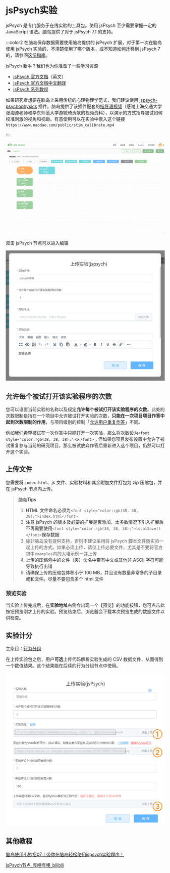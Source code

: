 # jsPsych实验 <!-- {docsify-ignore-all} -->
jsPsych 是专门服务于在线实验的工具包。使用 jsPsych 至少需要掌握一定的 JavaScript 语法。脑岛提供了对于 jsPsych 7.1 的支持。



:::color2
在脑岛保存数据需要使用脑岛提供的 jsPsych 扩展，对于第一次在脑岛使用 jsPsych 实验的、不清楚使用了哪个版本，或不知道如何迁移到 jsPsych 7 的，请参阅[这份指南](https://forum.naodao.com/postingInfo?id=1507622372663103489)。



jsPsych 新手？我们也为你准备了一些学习资源

+ [jsPsych 官方文档](https://www.jspsych.org/7.1/tutorials/hello-world/)（英文）
+ [jsPsych 官方文档中文翻译](https://shaobin-jiang.github.io/jsPsych-Chinese-Documentation/7.1/tutorials/hello-world/)
+ [jsPsych 系列教程](https://forum.naodao.com/postingInfo?id=1495710882959986690)



如果研究者想要在脑岛上采用传统的心理物理学范式，我们建议使用 [jspsych-psychophysics](https://jspsychophysics.hes.kyushu-u.ac.jp/) 插件。脑岛提供了该插件配套的[指导语视频](https://www.naodao.com/public/stim_calibrate.mp4﻿)（感谢上海交通大学张洳源老师和华东师范大学游毓琦贡献的视频资料），以演示的方式指导被试如何校准刺激的视角和视距。有意使用可以在实验中嵌入这个链接 `https://www.naodao.com/public/stim_calibrate.mp4`

:::

![](../images/2022/1647583369836-d0453dbc-0e30-411d-8b7d-74320e391390.gif)

双击 jsPsych 节点可以进入编辑

![](../images/2022/1647583369946-48feb58c-dca2-4295-bf9a-9550e5fe5148.png)

## <font style="color:rgb(51, 51, 51);">允许每个被试打开该实验程序的次数</font>
<font style="color:rgb(38, 38, 38);"></font>

<font style="color:rgb(38, 38, 38);">您可以设置当前实验的名称以及规定</font>**<font style="color:rgb(38, 38, 38);">允许每个被试打开该实验程序的次数</font>**<font style="color:rgb(38, 38, 38);">。此处的次数限制是指在一个项目中允许被试打开实验的次数，</font>**<font style="color:rgb(38, 38, 38);">只能在一次项目项目作答中起到次数限制的作用</font>**<font style="color:rgb(38, 38, 38);">，与项目级别的控制「</font>[允许用户重复作答](https://www.yuque.com/naodao/researcher-manual/cd165t#iAm3a)<font style="color:rgb(51, 51, 51);">」不同</font><font style="color:rgb(38, 38, 38);">。</font>

<font style="color:rgb(38, 38, 38);"></font>

<font style="color:rgb(38, 38, 38);">例如我们希望被试在一次作答中只能打开一次实验，那么将次数设为</font>`<font style="color:rgb(38, 38, 38);">1</font>`<font style="color:rgb(38, 38, 38);">；但如果您项目发布设置中允许了被试重复参与当前的研究项目，那么被试放弃作答后重新进入这个项目，仍然可以打开这个实验。</font>

## 上传文件


您需要将 `index.html`、js 文件、实验材料和其余附加文件打包为 zip 压缩包，并在 jsPsych 节点内上传。



> <font style="color:rgb(38, 38, 38);">脑岛Tips</font>
>
> 1. <font style="color:rgb(38, 38, 38);">HTML 文件命名必须为</font>`<font style="color:rgb(38, 38, 38);">index.html</font>`
> 2. <font style="color:rgb(38, 38, 38);">注意 jsPsych 的版本及必要的扩展是否添加，太多数情况下引入扩展后不再需要使用</font>`<font style="color:rgb(38, 38, 38);">localSave()</font>`<font style="color:rgb(38, 38, 38);">保存数据</font>
> 3. 除非脑岛没有提供支持，否则不建议采用将 jsPsych 脚本文件随实验一起上传的方式。如果必须上传，请仅上传必要文件，尤其是不要将官方包中`examples`内的大堆示例一并上传
> 4. <font style="color:rgb(38, 38, 38);">上传的压缩包中的文件（夹）命名中带有中文或其他非 ASCII 字符可能导致执行出错</font>
> 5. <font style="color:rgb(38, 38, 38);">请确保上传的压缩包体积小于 100 MB，并且没有数量非常多的子目录或和文件。尽量不要包含多个 html 文件</font>
>

### <font style="color:rgb(38, 38, 38);">预览实验</font>


<font style="color:rgb(38, 38, 38);">当实验上传完成后，在</font>**<font style="color:rgb(38, 38, 38);">实验地址</font>**<font style="color:rgb(38, 38, 38);">右侧会出现一个【预览】的功能按钮，您可点击此按钮预览刚才上传的实验。预览结束后，浏览器会下载本次预览生成的数据文件以供检查。</font>

## <font style="color:rgb(38, 38, 38);">实验计分</font>
<font style="color:rgb(38, 38, 38);">主条目：</font>[行为分组](https://www.yuque.com/naodao/researcher-manual/ih2gp8#YIS9r)<font style="color:rgb(38, 38, 38);">  
  
</font><font style="color:rgb(38, 38, 38);">在上传实验包之后，用户</font>**<font style="color:rgb(38, 38, 38);">可选</font>**<font style="color:rgb(38, 38, 38);">上传代码解析实验生成的 CSV 数据文件，从而得到一个数值结果。这个结果能在后续的行为分组节点中使用。</font>

![① ② ③ 需要依次上传，上传前一个会出现后一个的选框](../images/2022/1656581275996-340d15ad-6b1d-4d62-b851-165714fd7bb9.png)



## 其他教程
[脑岛使用小妙招07丨带你在脑岛轻松使用jspsych实验程序！](https://mp.weixin.qq.com/s/vik0H8ewEIwXeJ4bpyUHOw)

[jsPsych节点_哔哩哔哩_bilibili](https://www.bilibili.com/video/BV1g14y147ZT?p=8)

